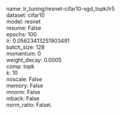 name: lr_tuning/resnet-cifar10-sgd_topk/lr5\
dataset: cifar10\
model: resnet\
resume: False\
epochs: 100\
lr: 0.05623413251903491\
batch_size: 128\
momentum: 0\
weight_decay: 0.0005\
comp: topk\
k: 10\
noscale: False\
memory: False\
mnorm: False\
mback: False\
norm_ratio: False\

